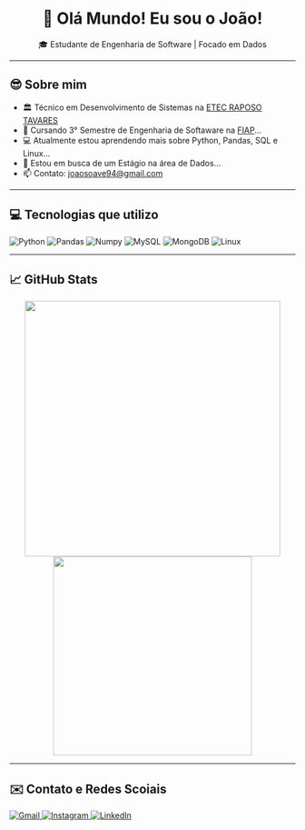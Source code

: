 <h1 align="center">👋 Olá Mundo! Eu sou o João!</h1>

<p align="center">
  🎓 Estudante de Engenharia de Software | Focado em Dados 
</p>

---

## 😎 Sobre mim
- 🏛️ Técnico em Desenvolvimento de Sistemas na [ETEC RAPOSO TAVARES](https://etecraposotavares.cps.sp.gov.br/)
- 📖 Cursando 3° Semestre de Engenharia de Softaware na [FIAP](https://www.fiap.com.br/)...
- 💻 Atualmente estou aprendendo mais sobre Python, Pandas, SQL e Linux...
- 🔎 Estou em busca de um Estágio na área de Dados...
- 📫 Contato: joaosoave94@gmail.com

---

## 💻 Tecnologias que utilizo
![Python](https://img.shields.io/badge/python-3670A0?style=for-the-badge&logo=python&logoColor=ffdd54)
![Pandas](https://img.shields.io/badge/pandas-%23150458.svg?style=for-the-badge&logo=pandas&logoColor=white)
![Numpy](https://img.shields.io/badge/numpy-%23013243.svg?style=for-the-badge&logo=numpy&logoColor=white)
![MySQL](https://img.shields.io/badge/MySQL-005C84?style=for-the-badge&logo=mysql&logoColor=white)
![MongoDB](https://img.shields.io/badge/MongoDB-4EA94B?style=for-the-badge&logo=mongodb&logoColor=white)
![Linux](https://img.shields.io/badge/Linux-FCC624?style=for-the-badge&logo=linux&logoColor=black)

---

## 📈 GitHub Stats
<p align="center">
      <img src="https://github-readme-stats.vercel.app/api?username=jaoAprendiz&show_icons=true&theme=prussian" width="450">
      <img src="https://github-readme-stats.vercel.app/api/top-langs/?username=jaoAprendiz&layout=compact&theme=prussian" width="350">
</p>      

---

## ✉️ Contato e Redes Scoiais

<p align="left">
  <a href="mailto:joaosoave94@gmail.com" target="_blank">
    <img src="https://img.shields.io/badge/Gmail-D14836?style=for-the-badge&logo=gmail&logoColor=white" alt="Gmail">
  </a>
  <a href="https://www.instagram.com/joaosoave_/" target="_blank">
    <img src="https://img.shields.io/badge/Instagram-E4405F?style=for-the-badge&logo=instagram&logoColor=white" alt="Instagram">
  </a>
  <a href="https://www.linkedin.com/in/jo%C3%A3o-soave-b11a162a9/" target="_blank">
    <img src="https://img.shields.io/badge/LinkedIn-0077B5?style=for-the-badge&logo=linkedin&logoColor=white" alt="LinkedIn">
  </a>
</p>

